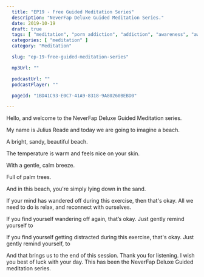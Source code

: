 ```yaml
---
  title: "EP19 - Free Guided Meditation Series"
  description: "NeverFap Deluxe Guided Meditation Series."
  date: 2019-10-19
  draft: true
  tags: [ "meditation", "porn addiction", "addiction", "awareness", "awareness exercises", "perspective", "nofap", "neverfap", "neverfap deluxe" ]
  categories: [ "meditation" ]
  category: "Meditation"

  slug: "ep-19-free-guided-meditation-series"

  mp3Url: ""

  podcastUrl: ""
  podcastPlayer: ""

  pageId: "1BD41C93-E0C7-41A9-8318-9A80260BEBD0"

---
```


<!-- relaxed -->


Hello, and welcome to the NeverFap Deluxe Guided Meditation series.

My name is Julius Reade and today we are going to imagine a beach.

A bright, sandy, beautiful beach.




The temperature is warm and feels nice on your skin.

With a gentle, calm breeze. 

Full of palm trees. 

And in this beach, you're simply lying down in the sand. 


If your mind has wandered off during this exercise, then that's okay. All we need to do is relax, and reconnect with ourselves.


If you find yourself wandering off again, that’s okay. Just gently remind yourself to


If you find yourself getting distracted during this exercise, that's okay. Just gently remind yourself, to


And that brings us to the end of this session. Thank you for listening. I wish you best of luck with your day. This has been the NeverFap Deluxe Guided meditation series.
